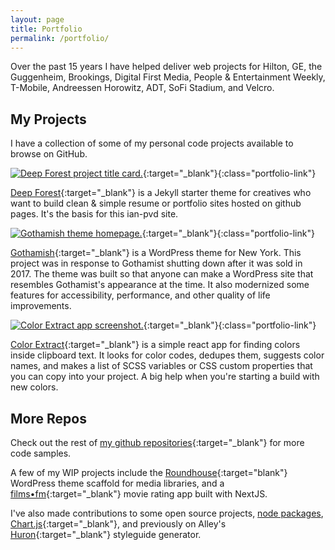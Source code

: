 ```yaml
---
layout: page
title: Portfolio
permalink: /portfolio/
---
```


Over the past 15 years I have helped deliver web projects for Hilton, GE, the Guggenheim, Brookings, Digital First Media, People & Entertainment Weekly, T-Mobile, Andreessen Horowitz, ADT, SoFi Stadium, and Velcro.

## My Projects

I have a collection of some of my personal code projects available to browse on GitHub.

[![Deep Forest project title card.](http://127.0.0.1:4000/assets/images/deep-forest.png)](https://github.com/ian-pvd/deep-forest){:target="_blank"}{:class="portfolio-link"}

[Deep Forest](https://github.com/ian-pvd/deep-forest){:target="_blank"} is a Jekyll starter theme for creatives who want to build clean & simple resume or portfolio sites hosted on github pages. It's the basis for this ian-pvd site.

[![Gothamish theme homepage.](http://127.0.0.1:4000/assets/images/gothamish.png)](https://github.com/ian-pvd/gothamish){:target="_blank"}{:class="portfolio-link"}

[Gothamish](https://github.com/ian-pvd/gothamish){:target="_blank"} is a WordPress theme for New York. This project was in response to Gothamist shutting down after it was sold in 2017. The theme was built so that anyone can make a WordPress site that resembles Gothamist's appearance at the time. It also modernized some features for accessibility, performance, and other quality of life improvements.

[![Color Extract app screenshot.](http://127.0.0.1:4000/assets/images/color-extract.png)](https://github.com/ian-pvd/color-extract){:target="_blank"}{:class="portfolio-link"}

[Color Extract](https://github.com/ian-pvd/color-extract){:target="_blank"} is a simple react app for finding colors inside clipboard text. It looks for color codes, dedupes them, suggests color names, and makes a list of SCSS variables or CSS custom properties that you can copy into your project. A big help when you're starting a build with new colors.

## More Repos
Check out the rest of [my github repositories](https://github.com/ian-pvd?tab=repositories){:target="_blank"} for more code samples.

A few of my WIP projects include the [Roundhouse](https://github.com/ian-pvd/roundhouse-2021){:target="blank"} WordPress theme scaffold for media libraries, and a [films•fm](https://github.com/ian-pvd/films-fm){:target="_blank"} movie rating app built with NextJS.

I've also made contributions to some open source projects, [node packages](https://github.com/bencevans/color-array-average), [Chart.js](https://www.chartjs.org/){:target="_blank"}, and previously on Alley's [Huron](https://github.com/alleyinteractive/huron){:target="_blank"} styleguide generator.

